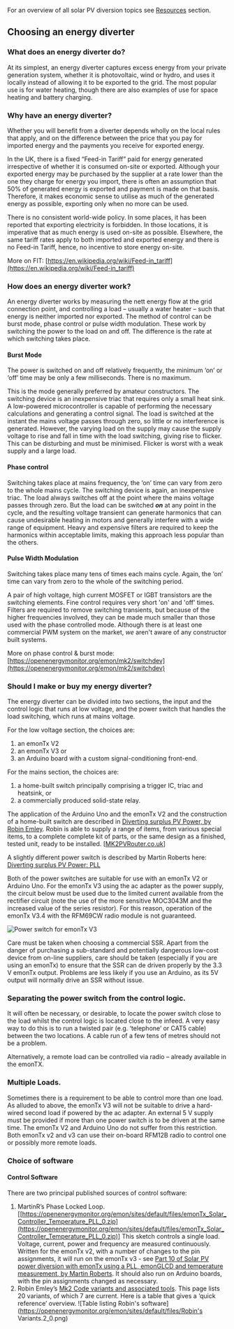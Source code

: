 For an overview of all solar PV diversion topics see [Resources](https://openenergymonitor.org/emon/buildingblocks) section. 

## Choosing an energy diverter

### What does an energy diverter do?

At its simplest, an energy diverter captures excess energy from your private generation system, whether it is photovoltaic, wind or hydro, and uses it locally instead of allowing it to be exported to the grid. The most popular use is for water heating, though there are also examples of use for space heating and battery charging.

### Why have an energy diverter?

Whether you will benefit from a diverter depends wholly on the local rules that apply, and on the difference between the price that you pay for imported energy and the payments you receive for exported energy.

In the UK, there is a fixed “Feed-in Tariff” paid for energy generated irrespective of whether it is consumed on-site or exported. Although your exported energy may be purchased by the supplier at a rate lower than the one they charge for energy you import, there is often an assumption that 50% of generated energy is exported and payment is made on that basis. Therefore, it makes economic sense to utilise as much of the generated energy as possible, exporting only when no more can be used.

There is no consistent world-wide policy. In some places, it has been reported that exporting electricity is forbidden. In those locations, it is imperative that as much energy is used on-site as possible. Elsewhere, the same tariff rates apply to both imported and exported energy and there is no Feed-in Tariff, hence, no incentive to store energy on-site.

More on FIT: [https://en.wikipedia.org/wiki/Feed-in_tariff](https://en.wikipedia.org/wiki/Feed-in_tariff)

### How does an energy diverter work?

An energy diverter works by measuring the nett energy flow at the grid connection point, and controlling a load – usually a water heater – such that energy is neither imported nor exported. The method of control can be burst mode, phase control or pulse width modulation. These work by switching the power to the load on and off. The difference is the rate at which switching takes place.

#### Burst Mode

The power is switched on and off relatively frequently, the minimum ‘on’ or ‘off’ time may be only a few milliseconds. There is no maximum.

This is the mode generally preferred by amateur constructors. The switching device is an inexpensive triac that requires only a small heat sink. A low-powered microcontroller is capable of performing the necessary calculations and generating a control signal. The load is switched at the instant the mains voltage passes through zero, so little or no interference is generated. However, the varying load on the supply may cause the supply voltage to rise and fall in time with the load switching, giving rise to flicker. This can be disturbing and must be minimised. Flicker is worst with a weak supply and a large load.

#### Phase control

Switching takes place at mains frequency, the ‘on’ time can vary from zero to the whole mains cycle. The switching device is again, an inexpensive triac. The load always switches off at the point where the mains voltage passes through zero. But the load can be switched **_on_** at any point in the cycle, and the resulting voltage transient can generate harmonics that can cause undesirable heating in motors and generally interfere with a wide range of equipment. Heavy and expensive filters are required to keep the harmonics within acceptable limits, making this approach less popular than the others.

#### Pulse Width Modulation

Switching takes place many tens of times each mains cycle. Again, the ‘on’ time can vary from zero to the whole of the switching period.

A pair of high voltage, high current MOSFET or IGBT transistors are the switching elements. Fine control requires very short 'on' and 'off' times. Filters are required to remove switching transients, but because of the higher frequencies involved, they can be made much smaller than those used with the phase controlled mode. Although there is at least one commercial PWM system on the market, _we_ aren't aware of any constructor built systems.

More on phase control & burst mode: [https://openenergymonitor.org/emon/mk2/switchdev](https://openenergymonitor.org/emon/mk2/switchdev)

### Should I make or buy my energy diverter?

The energy diverter can be divided into two sections, the input and the control logic that runs at low voltage, and the power switch that handles the load switching, which runs at mains voltage.

For the low voltage section, the choices are:

1.  an emonTx V2
2.  an emonTx V3 or
3.  an Arduino board with a custom signal-conditioning front-end.

For the mains section, the choices are:

1.  a home-built switch principally comprising a trigger IC, triac and heatsink, or
2.  a commercially produced solid-state relay.

The application of the Arduino Uno and the emonTx V2 and the construction of a home-built switch are described in [Diverting surplus PV Power, by Robin Emley](https://openenergymonitor.org/emon/mk2). Robin is able to supply a range of items, from various special items, to a complete complete kit of parts, or the same design as a finished, tested unit, ready to be installed. [[MK2PVRouter.co.uk](http://MK2PVRouter.co.uk/)]

A slightly different power switch is described by Martin Roberts here: [Diverting surplus PV Power: PLL](https://openenergymonitor.org/emon/pvdiversion/pll)

Both of the power switches are suitable for use with an emonTx V2 or Arduino Uno. For the emonTx V3 using the ac adapter as the power supply, the circuit below must be used due to the limited current available from the rectifier circuit (note the use of the more sensitive MOC3043M and the increased value of the series resistor). For this reason, operation of the emonTx V3.4 with the RFM69CW radio module is not guaranteed.

![Power switch for emonTx V3](https://openenergymonitor.org/emon/sites/default/files/Switch_V3_electrical.png)

Care must be taken when choosing a commercial SSR. Apart from the danger of purchasing a sub-standard and potentially dangerous low-cost device from on-line suppliers, care should be taken (especially if you are using an emonTx) to ensure that the SSR can de driven properly by the 3.3 V emonTx output. Problems are less likely if you use an Arduino, as its 5V output will normally drive an SSR without issue.

### Separating the power switch from the control logic.

It will often be necessary, or desirable, to locate the power switch close to the load whilst the control logic is located close to the infeed. A very easy way to do this is to run a twisted pair (e.g. ‘telephone’ or CAT5 cable) between the two locations. A cable run of a few tens of metres should not be a problem.

Alternatively, a remote load can be controlled via radio – already available in the emonTX.

### Multiple Loads.

Sometimes there is a requirement to be able to control more than one load. As alluded to above, the emonTx V3 will not be suitable to drive a hard-wired second load if powered by the ac adapter. An external 5 V supply must be provided if more than one power switch is to be driven at the same time. The emonTx V2 and Arduino Uno do not suffer from this restriction. Both emonTx v2 and v3 can use their on-board RFM12B radio to control one or possibly more remote loads.

### Choice of software

#### Control Software

There are two principal published sources of control software:

1.  MartinR’s Phase Locked Loop. [[https://openenergymonitor.org/emon/sites/default/files/emonTx_Solar_Controller_Temperature_PLL_0.zip](https://openenergymonitor.org/emon/sites/default/files/emonTx_Solar_Controller_Temperature_PLL_0.zip)]
    This sketch controls a single load. Voltage, current, power and frequency are measured continuously. Written for the emonTx v2, with a number of changes to the pin assignments, it will run on the emonTx v3 - see [Part 10 of Solar PV power diversion with emonTx using a PLL, emonGLCD and temperature measurement, by Martin Roberts](https://openenergymonitor.org/emon/pvdiversion/pll/derivatives). It should also run on Arduino boards, with the pin assignments changed as necessary.
2.  Robin Emley’s [Mk2 Code variants and associated tools](https://openenergymonitor.org/emon/node/1757). This page lists 20 variants, of which 7 are current. Here is a table that gives a ‘quick reference’ overview.
    ![Table listing Robin's software](https://openenergymonitor.org/emon/sites/default/files/Robin's Variants.2_0.png)
